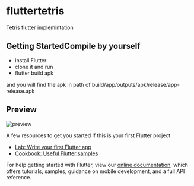 # fluttertetris

Tetris flutter implemintation

##  Getting StartedCompile by yourself

- install Flutter
- clone it and run
- flutter build apk

and you will find the apk in path of build/app/outputs/apk/release/app-release.apk

## Preview
![preview](./_preview/demo.GIF)

A few resources to get you started if this is your first Flutter project:

- [Lab: Write your first Flutter app](https://flutter.dev/docs/get-started/codelab)
- [Cookbook: Useful Flutter samples](https://flutter.dev/docs/cookbook)

For help getting started with Flutter, view our
[online documentation](https://flutter.dev/docs), which offers tutorials,
samples, guidance on mobile development, and a full API reference.
